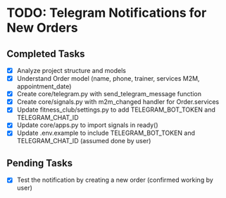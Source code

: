 # TODO: Telegram Notifications for New Orders

## Completed Tasks
- [x] Analyze project structure and models
- [x] Understand Order model (name, phone, trainer, services M2M, appointment_date)
- [x] Create core/telegram.py with send_telegram_message function
- [x] Create core/signals.py with m2m_changed handler for Order.services
- [x] Update fitness_club/settings.py to add TELEGRAM_BOT_TOKEN and TELEGRAM_CHAT_ID
- [x] Update core/apps.py to import signals in ready()
- [x] Update .env.example to include TELEGRAM_BOT_TOKEN and TELEGRAM_CHAT_ID (assumed done by user)

## Pending Tasks
- [x] Test the notification by creating a new order (confirmed working by user)
